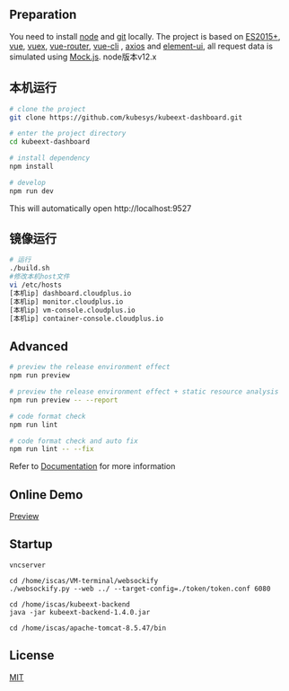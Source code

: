 ## Preparation

You need to install [node](https://nodejs.org/) and [git](https://git-scm.com/) locally. The project is based on [ES2015+](https://es6.ruanyifeng.com/), [vue](https://cn.vuejs.org/index.html), [vuex](https://vuex.vuejs.org/zh-cn/), [vue-router](https://router.vuejs.org/zh-cn/), [vue-cli](https://github.com/vuejs/vue-cli) , [axios](https://github.com/axios/axios) and [element-ui](https://github.com/ElemeFE/element), all request data is simulated using [Mock.js](https://github.com/nuysoft/Mock).
node版本v12.x

## 本机运行

```bash
# clone the project
git clone https://github.com/kubesys/kubeext-dashboard.git

# enter the project directory
cd kubeext-dashboard

# install dependency
npm install

# develop
npm run dev
```

This will automatically open http://localhost:9527

## 镜像运行

```bash
# 运行
./build.sh   
#修改本机host文件
vi /etc/hosts   
[本机ip] dashboard.cloudplus.io    
[本机ip] monitor.cloudplus.io
[本机ip] vm-console.cloudplus.io
[本机ip] container-console.cloudplus.io
```

## Advanced

```bash
# preview the release environment effect
npm run preview

# preview the release environment effect + static resource analysis
npm run preview -- --report

# code format check
npm run lint

# code format check and auto fix
npm run lint -- --fix
```

Refer to [Documentation](https://panjiachen.github.io/vue-element-admin-site/guide/essentials/deploy.html) for more information

## Online Demo

[Preview](https://panjiachen.github.io/vue-element-admin)

## Startup

```
vncserver

cd /home/iscas/VM-terminal/websockify
./websockify.py --web ../ --target-config=./token/token.conf 6080

cd /home/iscas/kubeext-backend
java -jar kubeext-backend-1.4.0.jar

cd /home/iscas/apache-tomcat-8.5.47/bin
```

## License

[MIT](https://github.com/PanJiaChen/vue-element-admin/blob/master/LICENSE)
